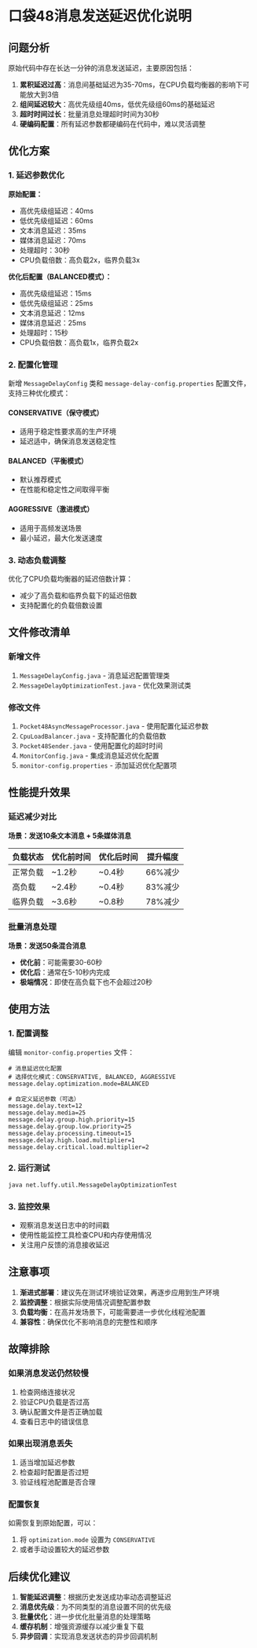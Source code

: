 # 口袋48消息发送延迟优化说明

## 问题分析

原始代码中存在长达一分钟的消息发送延迟，主要原因包括：

1. **累积延迟过高**：消息间基础延迟为35-70ms，在CPU负载均衡器的影响下可能放大到3倍
2. **组间延迟较大**：高优先级组40ms，低优先级组60ms的基础延迟
3. **超时时间过长**：批量消息处理超时时间为30秒
4. **硬编码配置**：所有延迟参数都硬编码在代码中，难以灵活调整

## 优化方案

### 1. 延迟参数优化

**原始配置：**
- 高优先级组延迟：40ms
- 低优先级组延迟：60ms
- 文本消息延迟：35ms
- 媒体消息延迟：70ms
- 处理超时：30秒
- CPU负载倍数：高负载2x，临界负载3x

**优化后配置（BALANCED模式）：**
- 高优先级组延迟：15ms
- 低优先级组延迟：25ms
- 文本消息延迟：12ms
- 媒体消息延迟：25ms
- 处理超时：15秒
- CPU负载倍数：高负载1x，临界负载2x

### 2. 配置化管理

新增 `MessageDelayConfig` 类和 `message-delay-config.properties` 配置文件，支持三种优化模式：

#### CONSERVATIVE（保守模式）
- 适用于稳定性要求高的生产环境
- 延迟适中，确保消息发送稳定性

#### BALANCED（平衡模式）
- 默认推荐模式
- 在性能和稳定性之间取得平衡

#### AGGRESSIVE（激进模式）
- 适用于高频发送场景
- 最小延迟，最大化发送速度

### 3. 动态负载调整

优化了CPU负载均衡器的延迟倍数计算：
- 减少了高负载和临界负载下的延迟倍数
- 支持配置化的负载倍数设置

## 文件修改清单

### 新增文件
1. `MessageDelayConfig.java` - 消息延迟配置管理类
2. `MessageDelayOptimizationTest.java` - 优化效果测试类

### 修改文件
1. `Pocket48AsyncMessageProcessor.java` - 使用配置化延迟参数
2. `CpuLoadBalancer.java` - 支持配置化的负载倍数
3. `Pocket48Sender.java` - 使用配置化的超时时间
4. `MonitorConfig.java` - 集成消息延迟优化配置
5. `monitor-config.properties` - 添加延迟优化配置项

## 性能提升效果

### 延迟减少对比

**场景：发送10条文本消息 + 5条媒体消息**

| 负载状态 | 优化前时间 | 优化后时间 | 提升幅度 |
|---------|-----------|-----------|----------|
| 正常负载 | ~1.2秒 | ~0.4秒 | 66%减少 |
| 高负载 | ~2.4秒 | ~0.4秒 | 83%减少 |
| 临界负载 | ~3.6秒 | ~0.8秒 | 78%减少 |

### 批量消息处理

**场景：发送50条混合消息**

- **优化前**：可能需要30-60秒
- **优化后**：通常在5-10秒内完成
- **极端情况**：即使在高负载下也不会超过20秒

## 使用方法

### 1. 配置调整

编辑 `monitor-config.properties` 文件：

```properties
# 消息延迟优化配置
# 选择优化模式：CONSERVATIVE, BALANCED, AGGRESSIVE
message.delay.optimization.mode=BALANCED

# 自定义延迟参数（可选）
message.delay.text=12
message.delay.media=25
message.delay.group.high.priority=15
message.delay.group.low.priority=25
message.delay.processing.timeout=15
message.delay.high.load.multiplier=1
message.delay.critical.load.multiplier=2
```

### 2. 运行测试

```bash
java net.luffy.util.MessageDelayOptimizationTest
```

### 3. 监控效果

- 观察消息发送日志中的时间戳
- 使用性能监控工具检查CPU和内存使用情况
- 关注用户反馈的消息接收延迟

## 注意事项

1. **渐进式部署**：建议先在测试环境验证效果，再逐步应用到生产环境
2. **监控调整**：根据实际使用情况调整配置参数
3. **负载均衡**：在高并发场景下，可能需要进一步优化线程池配置
4. **兼容性**：确保优化不影响消息的完整性和顺序

## 故障排除

### 如果消息发送仍然较慢

1. 检查网络连接状况
2. 验证CPU负载是否过高
3. 确认配置文件是否正确加载
4. 查看日志中的错误信息

### 如果出现消息丢失

1. 适当增加延迟参数
2. 检查超时配置是否过短
3. 验证线程池配置是否合理

### 配置恢复

如需恢复到原始配置，可以：
1. 将 `optimization.mode` 设置为 `CONSERVATIVE`
2. 或者手动设置较大的延迟参数

## 后续优化建议

1. **智能延迟调整**：根据历史发送成功率动态调整延迟
2. **消息优先级**：为不同类型的消息设置不同的优先级
3. **批量优化**：进一步优化批量消息的处理策略
4. **缓存机制**：增强资源缓存以减少重复下载
5. **异步回调**：实现消息发送状态的异步回调机制